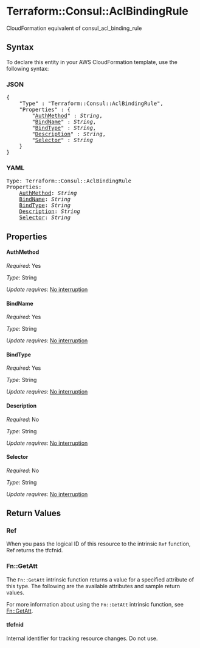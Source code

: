 # Terraform::Consul::AclBindingRule

CloudFormation equivalent of consul_acl_binding_rule

## Syntax

To declare this entity in your AWS CloudFormation template, use the following syntax:

### JSON

<pre>
{
    "Type" : "Terraform::Consul::AclBindingRule",
    "Properties" : {
        "<a href="#authmethod" title="AuthMethod">AuthMethod</a>" : <i>String</i>,
        "<a href="#bindname" title="BindName">BindName</a>" : <i>String</i>,
        "<a href="#bindtype" title="BindType">BindType</a>" : <i>String</i>,
        "<a href="#description" title="Description">Description</a>" : <i>String</i>,
        "<a href="#selector" title="Selector">Selector</a>" : <i>String</i>
    }
}
</pre>

### YAML

<pre>
Type: Terraform::Consul::AclBindingRule
Properties:
    <a href="#authmethod" title="AuthMethod">AuthMethod</a>: <i>String</i>
    <a href="#bindname" title="BindName">BindName</a>: <i>String</i>
    <a href="#bindtype" title="BindType">BindType</a>: <i>String</i>
    <a href="#description" title="Description">Description</a>: <i>String</i>
    <a href="#selector" title="Selector">Selector</a>: <i>String</i>
</pre>

## Properties

#### AuthMethod

_Required_: Yes

_Type_: String

_Update requires_: [No interruption](https://docs.aws.amazon.com/AWSCloudFormation/latest/UserGuide/using-cfn-updating-stacks-update-behaviors.html#update-no-interrupt)

#### BindName

_Required_: Yes

_Type_: String

_Update requires_: [No interruption](https://docs.aws.amazon.com/AWSCloudFormation/latest/UserGuide/using-cfn-updating-stacks-update-behaviors.html#update-no-interrupt)

#### BindType

_Required_: Yes

_Type_: String

_Update requires_: [No interruption](https://docs.aws.amazon.com/AWSCloudFormation/latest/UserGuide/using-cfn-updating-stacks-update-behaviors.html#update-no-interrupt)

#### Description

_Required_: No

_Type_: String

_Update requires_: [No interruption](https://docs.aws.amazon.com/AWSCloudFormation/latest/UserGuide/using-cfn-updating-stacks-update-behaviors.html#update-no-interrupt)

#### Selector

_Required_: No

_Type_: String

_Update requires_: [No interruption](https://docs.aws.amazon.com/AWSCloudFormation/latest/UserGuide/using-cfn-updating-stacks-update-behaviors.html#update-no-interrupt)

## Return Values

### Ref

When you pass the logical ID of this resource to the intrinsic `Ref` function, Ref returns the tfcfnid.

### Fn::GetAtt

The `Fn::GetAtt` intrinsic function returns a value for a specified attribute of this type. The following are the available attributes and sample return values.

For more information about using the `Fn::GetAtt` intrinsic function, see [Fn::GetAtt](https://docs.aws.amazon.com/AWSCloudFormation/latest/UserGuide/intrinsic-function-reference-getatt.html).

#### tfcfnid

Internal identifier for tracking resource changes. Do not use.

